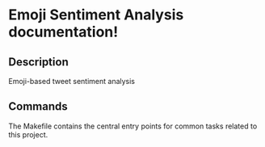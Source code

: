 # Emoji Sentiment Analysis documentation!

## Description

Emoji-based tweet sentiment analysis

## Commands

The Makefile contains the central entry points for common tasks related to this project.

